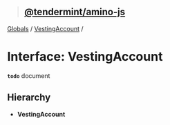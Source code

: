 > ## [@tendermint/amino-js](../README.md)

[Globals](../README.md) / [VestingAccount](vestingaccount.md) /

# Interface: VestingAccount

**`todo`** document

## Hierarchy

* **VestingAccount**